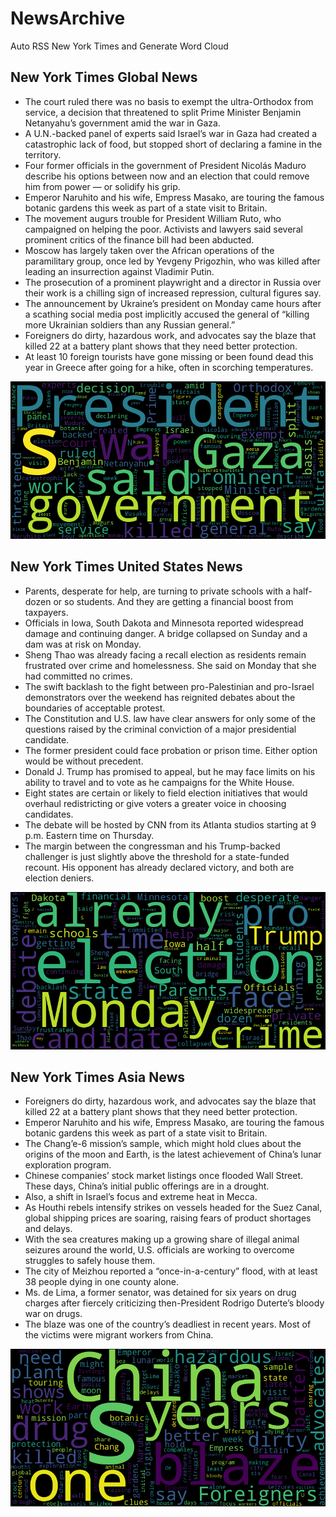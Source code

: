 # NewsArchive
Auto RSS New York Times and Generate Word Cloud

## New York Times Global News
* The court ruled there was no basis to exempt the ultra-Orthodox from service, a decision that threatened to split Prime Minister Benjamin Netanyahu’s government amid the war in Gaza.
* A U.N.-backed panel of experts said Israel’s war in Gaza had created a catastrophic lack of food, but stopped short of declaring a famine in the territory.
* Four former officials in the government of President Nicolás Maduro describe his options between now and an election that could remove him from power — or solidify his grip.
* Emperor Naruhito and his wife, Empress Masako, are touring the famous botanic gardens this week as part of a state visit to Britain.
* The movement augurs trouble for President William Ruto, who campaigned on helping the poor. Activists and lawyers said several prominent critics of the finance bill had been abducted.
* Moscow has largely taken over the African operations of the paramilitary group, once led by Yevgeny Prigozhin, who was killed after leading an insurrection against Vladimir Putin.
* The prosecution of a prominent playwright and a director in Russia over their work is a chilling sign of increased repression, cultural figures say.
* The announcement by Ukraine’s president on Monday came hours after a scathing social media post implicitly accused the general of “killing more Ukrainian soldiers than any Russian general.”
* Foreigners do dirty, hazardous work, and advocates say the blaze that killed 22 at a battery plant shows that they need better protection.
* At least 10 foreign tourists have gone missing or been found dead this year in Greece after going for a hike, often in scorching temperatures.

![Global](./global.png)
## New York Times United States News
* Parents, desperate for help, are turning to private schools with a half-dozen or so students. And they are getting a financial boost from taxpayers.
* Officials in Iowa, South Dakota and Minnesota reported widespread damage and continuing danger. A bridge collapsed on Sunday and a dam was at risk on Monday.
* Sheng Thao was already facing a recall election as residents remain frustrated over crime and homelessness. She said on Monday that she had committed no crimes.
* The swift backlash to the fight between pro-Palestinian and pro-Israel demonstrators over the weekend has reignited debates about the boundaries of acceptable protest.
* The Constitution and U.S. law have clear answers for only some of the questions raised by the criminal conviction of a major presidential candidate.
* The former president could face probation or prison time. Either option would be without precedent.
* Donald J. Trump has promised to appeal, but he may face limits on his ability to travel and to vote as he campaigns for the White House.
* Eight states are certain or likely to field election initiatives that would overhaul redistricting or give voters a greater voice in choosing candidates.
* The debate will be hosted by CNN from its Atlanta studios starting at 9 p.m. Eastern time on Thursday.
* The margin between the congressman and his Trump-backed challenger is just slightly above the threshold for a state-funded recount. His opponent has already declared victory, and both are election deniers.

![US](./usnews.png)
## New York Times Asia News
* Foreigners do dirty, hazardous work, and advocates say the blaze that killed 22 at a battery plant shows that they need better protection.
* Emperor Naruhito and his wife, Empress Masako, are touring the famous botanic gardens this week as part of a state visit to Britain.
* The Chang’e-6 mission’s sample, which might hold clues about the origins of the moon and Earth, is the latest achievement of China’s lunar exploration program.
* Chinese companies’ stock market listings once flooded Wall Street. These days, China’s initial public offerings are in a drought.
* Also, a shift in Israel’s focus and extreme heat in Mecca.
* As Houthi rebels intensify strikes on vessels headed for the Suez Canal, global shipping prices are soaring, raising fears of product shortages and delays.
* With the sea creatures making up a growing share of illegal animal seizures around the world, U.S. officials are working to overcome struggles to safely house them.
* The city of Meizhou reported a “once-in-a-century” flood, with at least 38 people dying in one county alone.
* Ms. de Lima, a former senator, was detained for six years on drug charges after fiercely criticizing then-President Rodrigo Duterte’s bloody war on drugs.
* The blaze was one of the country’s deadliest in recent years. Most of the victims were migrant workers from China.

![Asian](./asian.png)
